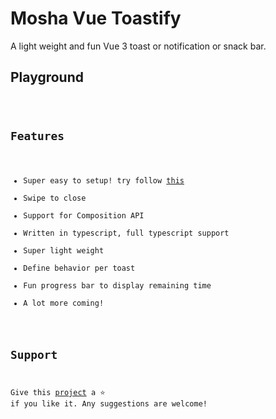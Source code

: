 # Mosha Vue Toastify

A light weight and fun Vue 3 toast or notification or snack bar.

## Playground

<Code />

## Features
- Super easy to setup! try follow [this](getting-started/installation.html#the-gist)
- Swipe to close
- Support for Composition API
- Written in typescript, full typescript support
- Super light weight
- Define behavior per toast
- Fun progress bar to display remaining time
- A lot more coming!

## Support

Give this [project](https://github.com/szboynono/mosha-vue-toastify) a ⭐ if you like it. Any suggestions are welcome!